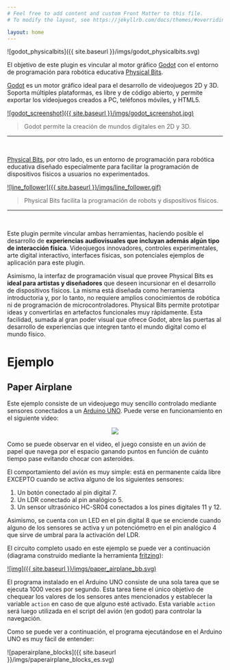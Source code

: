 ```yaml
---
# Feel free to add content and custom Front Matter to this file.
# To modify the layout, see https://jekyllrb.com/docs/themes/#overriding-theme-defaults

layout: home
---
```


![godot_physicalbits]({{ site.baseurl }}/imgs/godot_physicalbits.svg)

El objetivo de este plugin es vincular al motor gráfico [Godot](https://godotengine.org/) con el entorno de programación para robótica educativa [Physical Bits](https://gira.github.io/PhysicalBits/).

[Godot](https://godotengine.org/) es un motor gráfico ideal para el desarrollo de videojuegos 2D y 3D. Soporta múltiples plataformas, es libre y de código abierto, y permite exportar los videojuegos creados a PC, teléfonos móviles, y HTML5.

[![godot_screenshot]({{ site.baseurl }}/imgs/godot_screenshot.jpg)](https://godotengine.org/)
> Godot permite la creación de mundos digitales en 2D y 3D.

<hr>
<br>

[Physical Bits](https://gira.github.io/PhysicalBits/), por otro lado, es un entorno de programación para robótica educativa diseñado especialmente para facilitar la programación de dispositivos físicos a usuarios no experimentados.

[![line_follower]({{ site.baseurl }}/imgs/line_follower.gif)](https://gira.github.io/PhysicalBits/)
> Physical Bits facilita la programación de robots y dispositivos físicos.

<hr>
<br>

Este plugin permite vincular ambas herramientas, haciendo posible el desarrollo de __experiencias audiovisuales que incluyan además algún tipo de interacción física__. Videojuegos innovadores, controles experimentales, arte digital interactivo, interfaces físicas, son potenciales ejemplos de aplicación para este plugin.

Asimismo, la interfaz de programación visual que provee Physical Bits es __ideal para artistas y diseñadores__ que deseen incursionar en el desarrollo de dispositivos físicos. La misma está diseñada como herramienta introductoria y, por lo tanto, no requiere amplios conocimientos de robótica ni de programación de microcontroladores. Physical Bits permite prototipar ideas y convertirlas en artefactos funcionales muy rápidamente. Esta facilidad, sumada al gran poder visual que ofrece Godot, abre las puertas al desarrollo de experiencias que integren tanto el mundo digital como el mundo físico.


# Ejemplo
## Paper Airplane

Este ejemplo consiste de un videojuego muy sencillo controlado mediante sensores conectados a un [Arduino UNO](ACAACA). Puede verse en funcionamiento en el siguiente video:

<p align="center">  
  <a href="https://youtu.be/V3eIrDwEnkA">
    <img src="{{ site.baseurl }}/imgs/paperairplane_youtube.png">  
  </a>
</p>

Como se puede observar en el video, el juego consiste en un avión de papel que navega por el espacio ganando puntos en función de cuánto tiempo pase evitando chocar con asteroides.

El comportamiento del avión es muy simple: está en permanente caída libre EXCEPTO cuando se activa alguno de los siguientes sensores:

1. Un botón conectado al pin digital 7.
2. Un LDR conectado al pin analógico 5.
3. Un sensor ultrasónico HC-SR04 conectados a los pines digitales 11 y 12.

Asimismo, se cuenta con un LED en el pin digital 8 que se enciende cuando alguno de los sensores se activa y un potenciómetro en el pin analógico 4 que sirve de umbral para la activación del LDR.

El circuito completo usado en este ejemplo se puede ver a continuación (diagrama construido mediante la herramienta [fritzing](https://fritzing.org/)):

[![img]({{ site.baseurl }}/imgs/paper_airplane_bb.svg)](https://fritzing.org/)

El programa instalado en el Arduino UNO consiste de una sola tarea que se ejecuta 1000 veces por segundo. Esta tarea tiene el único objetivo de chequear los valores de los sensores antes mencionados y establecer la variable `action` en caso de que alguno esté activado. Esta variable `action` será luego utilizada en el script del avión (en godot) para controlar la navegación.

Como se puede ver a continuación, el programa ejecutándose en el Arduino UNO es muy fácil de entender:

![paperairplane_blocks]({{ site.baseurl }}/imgs/paperairplane_blocks_es.svg)
